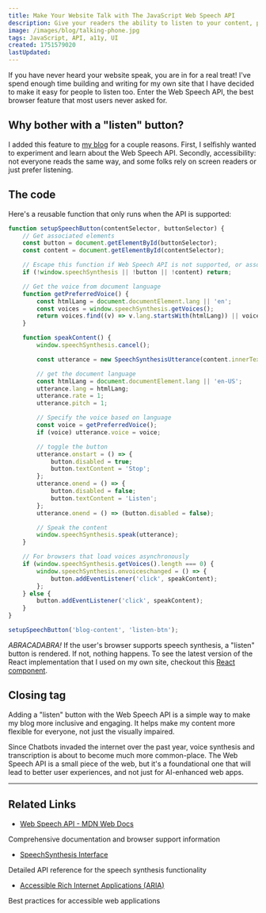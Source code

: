 ```yaml
---
title: Make Your Website Talk with The JavaScript Web Speech API
description: Give your readers the ability to listen to your content, powered by the JavaScript Web Speech API. Help make your site more accessible and ready for the future of AI-driven web experiences.
image: /images/blog/talking-phone.jpg
tags: JavaScript, API, a11y, UI
created: 1751579020
lastUpdated:
---
```


If you have never heard your website speak, you are in for a real treat! I've spend enough time building and writing for my own site that I have decided to make it easy for people to listen too. Enter the Web Speech API, the best browser feature that most users never asked for.

## Why bother with a "listen" button?

I added this feature to [my blog](https://magill.dev) for a couple reasons. First, I selfishly wanted to experiment and learn about the Web Speech API. Secondly, accessibility: not everyone reads the same way, and some folks rely on screen readers or just prefer listening.

## The code

Here's a reusable function that only runs when the API is supported:

```javascript
function setupSpeechButton(contentSelector, buttonSelector) {
	// Get associated elements
	const button = document.getElementById(buttonSelector);
	const content = document.getElementById(contentSelector);

	// Escape this function if Web Speech API is not supported, or associated elements are missing
	if (!window.speechSynthesis || !button || !content) return;

	// Get the voice from document language
	function getPreferredVoice() {
		const htmlLang = document.documentElement.lang || 'en';
		const voices = window.speechSynthesis.getVoices();
		return voices.find((v) => v.lang.startsWith(htmlLang)) || voices[0];
	}

	function speakContent() {
		window.speechSynthesis.cancel();

		const utterance = new SpeechSynthesisUtterance(content.innerText);

		// get the document language
		const htmlLang = document.documentElement.lang || 'en-US';
		utterance.lang = htmlLang;
		utterance.rate = 1;
		utterance.pitch = 1;

		// Specify the voice based on language
		const voice = getPreferredVoice();
		if (voice) utterance.voice = voice;

		// toggle the button
		utterance.onstart = () => {
			button.disabled = true;
			button.textContent = 'Stop';
		};
		utterance.onend = () => {
			button.disabled = false;
			button.textContent = 'Listen';
		};
		utterance.onend = () => (button.disabled = false);

		// Speak the content
		window.speechSynthesis.speak(utterance);
	}

	// For browsers that load voices asynchronously
	if (window.speechSynthesis.getVoices().length === 0) {
		window.speechSynthesis.onvoiceschanged = () => {
			button.addEventListener('click', speakContent);
		};
	} else {
		button.addEventListener('click', speakContent);
	}
}

setupSpeechButton('blog-content', 'listen-btn');
```

_ABRACADABRA!_ If the user's browser supports speech synthesis, a "listen" button is rendered. If not, nothing happens. To see the latest version of the React implementation that I used on my own site, checkout this [React component](https://github.com/andymagill/dev.magill.next/blob/master/app/components/blog/ListenButton.tsx).

## Closing tag

Adding a "listen" button with the Web Speech API is a simple way to make my blog more inclusive and engaging. It helps make my content more flexible for everyone, not just the visually impaired.

Since Chatbots invaded the internet over the past year, voice synthesis and transcription is about to become much more common-place. The Web Speech API is a small piece of the web, but it's a foundational one that will lead to better user experiences, and not just for AI-enhanced web apps.

---

## Related Links

- [Web Speech API - MDN Web Docs](https://developer.mozilla.org/en-US/docs/Web/API/Web_Speech_API)

Comprehensive documentation and browser support information

- [SpeechSynthesis Interface](https://developer.mozilla.org/en-US/docs/Web/API/SpeechSynthesis)

Detailed API reference for the speech synthesis functionality

- [Accessible Rich Internet Applications (ARIA)](https://developer.mozilla.org/en-US/docs/Web/Accessibility/ARIA)

Best practices for accessible web applications
